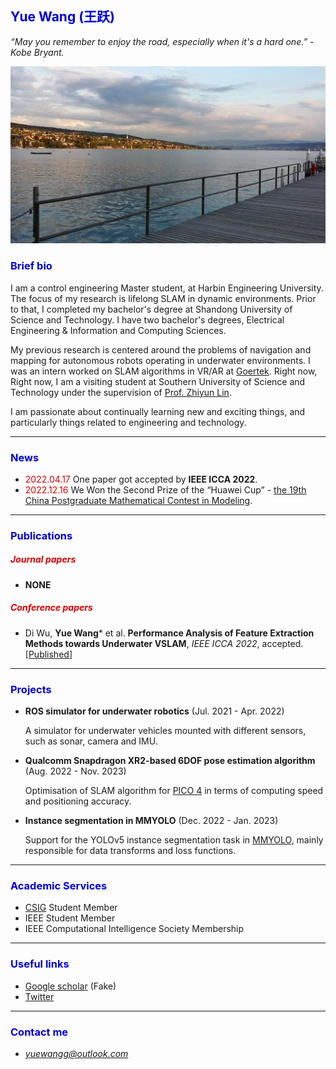 ## <font color="#0000dd">Yue Wang (王跃)</font>

*“May you remember to enjoy the road, especially when it's a hard one.” - Kobe Bryant.*

![img](img.jpg)

### <font color="#0000dd">Brief bio</font>

I am a control engineering Master student, at Harbin Engineering University. The focus of my research is lifelong SLAM in dynamic environments. Prior to that, I completed my bachelor's degree at Shandong University of Science and Technology. I have two bachelor's degrees, Electrical Engineering & Information and Computing Sciences.

My previous research is centered around the problems of navigation and mapping for autonomous robots operating in underwater environments. I was an intern worked on SLAM algorithms in VR/AR at [Goertek](https://www.goertek.com/en/). Right now, Right now, I am a visiting student at Southern University of Science and Technology under the supervision of [Prof. Zhiyun Lin](https://faculty.sustech.edu.cn/linzy/).

I am passionate about continually learning new and exciting things, and particularly things related to engineering and technology.

---

### <font color="#0000dd">News</font>

- <font color="#dd0000">2022.04.17</font> One paper got accepted by **IEEE ICCA 2022**.
- <font color="#dd0000">2022.12.16</font> We Won the Second Prize of the “Huawei Cup” - [the 19th China Postgraduate Mathematical Contest in Modeling](https://cpipc.acge.org.cn/cw/hp/4).

---

### <font color="#0000dd">Publications</font>

##### <font color="#dd0000">Journal papers</font>

- **NONE**

##### <font color="#dd0000">Conference papers</font>

- Di Wu, **Yue Wang**\* et al. **Performance Analysis of Feature Extraction Methods towards Underwater VSLAM**, *IEEE ICCA 2022*, accepted. [[Published](https://ieeexplore.ieee.org/document/9831964)]

---

### <font color="#0000dd">Projects</font>

- **ROS simulator for underwater robotics** (Jul. 2021 - Apr. 2022)

  A simulator for underwater vehicles mounted with different sensors, such as sonar, camera and IMU.
- **Qualcomm Snapdragon XR2-based 6DOF pose estimation algorithm** (Aug. 2022 - Nov. 2023)

  Optimisation of SLAM algorithm for [PICO 4](https://www.picoxr.com/global/activity/xmax_deals?utm_source=official_website) in terms of computing speed and positioning accuracy.
- **Instance segmentation in MMYOLO** (Dec. 2022 - Jan. 2023)

  Support for the YOLOv5 instance segmentation task in [MMYOLO](https://github.com/open-mmlab/mmyolo), mainly responsible for data transforms and loss functions.

---

### <font color="#0000dd">Academic Services</font>

- [CSIG](http://www.csig.org.cn/) Student Member
- IEEE Student Member
- IEEE Computational Intelligence Society Membership

---

### <font color="#0000dd">Useful links</font>

- [Google scholar]() (Fake)
- [Twitter](https://twitter.com/yuewanggg)

---

### <font color="#0000dd">Contact me</font>

- *yuewangg@outlook.com*
